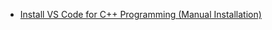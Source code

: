 
- [Install VS Code for C++ Programming (Manual Installation)](https://jumail-utm.github.io/codelabs/pt2-codelabs/codelab-vscode-cpp-install-manual)
